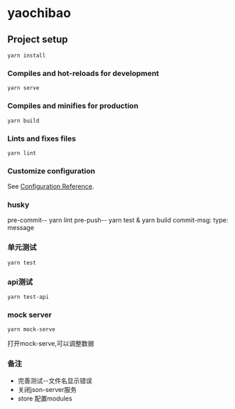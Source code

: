 # yaochibao

## Project setup
```
yarn install
```

### Compiles and hot-reloads for development
```
yarn serve
```

### Compiles and minifies for production
```
yarn build
```

### Lints and fixes files
```
yarn lint
```

### Customize configuration
See [Configuration Reference](https://cli.vuejs.org/config/).

### husky
pre-commit-- yarn lint
pre-push-- yarn test & yarn build
commit-msg: type: message

### 单元测试
```
yarn test
```

### api测试

```
yarn test-api
```

### mock server
```
yarn mock-serve
```
打开mock-serve,可以调整数据
### 备注
* 完善测试--文件名显示错误
* 关闭json-server服务
* store 配置modules